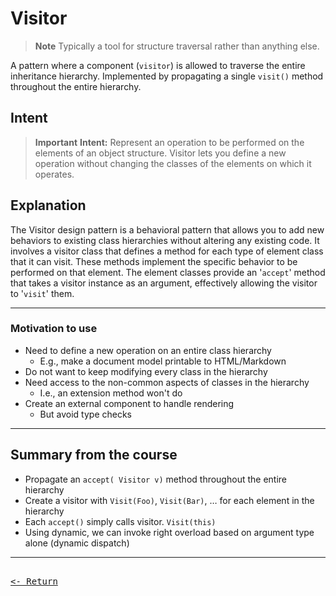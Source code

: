 # Visitor

> **Note**
> Typically a tool for structure traversal rather than anything else.

A pattern where a component (`visitor`) is allowed to traverse the entire inheritance hierarchy. Implemented by propagating a single `visit()` method throughout the entire hierarchy.

## Intent

> **Important**
> **Intent:**
> Represent an operation to be performed on the elements of an object structure. Visitor lets you define a new operation without changing the classes of the elements on which it operates.

## Explanation

The Visitor design pattern is a behavioral pattern that allows you to add new behaviors to existing class hierarchies without altering any existing code. It involves a visitor class that defines a method for each type of element class that it can visit. These methods implement the specific behavior to be performed on that element. The element classes provide an '`accept`' method that takes a visitor instance as an argument, effectively allowing the visitor to '`visit`' them.

---

### Motivation to use

- Need to define a new operation on an entire class hierarchy
  - E.g., make a document model printable to HTML/Markdown
- Do not want to keep modifying every class in the hierarchy
- Need access to the non-common aspects of classes in the hierarchy
  - I.e., an extension method won't do
- Create an external component to handle rendering
  - But avoid type checks

---

## Summary from the course

- Propagate an `accept( Visitor v)` method throughout the entire hierarchy
- Create a visitor with `Visit(Foo)`, `Visit(Bar)`, … for each element in the hierarchy
- Each `accept()` simply calls visitor. `Visit(this)`
- Using dynamic, we can invoke right overload based on argument type alone
(dynamic dispatch)

---

[<kbd><br><- Return<br></kbd>](DesignPatterns.md)
